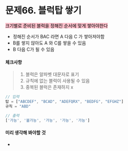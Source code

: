 # 문제66. 블럭탑 쌓기

<mark style="background: pink">크기별로 준비된 블럭을 정해진 순서에 맞게 쌓아야한다</mark><br>

- 정해진 순서가 BAC 라면 A 다음 C 가 쌓아져야함
- B를 쌓지 않아도 A 와 C를 쌓을 수 있음
- B 다음 C가 될 수 있음


#### 체크사항

> 1. 블럭은 알파벳 대문자로 표기
> 2. 규칙에 없는 블럭이 사용될 수 있음
> 3. 중복된 블럭은 존재하지 x

```js
// 입력
탑 = ["ABCDEF", "BCAD", "ADEFQRX", "BEDFG", "EFGHZ"]
규칙 = "ABD"

// 출력
['가능', '불가능', '가능', '가능', '가능']
```

#### 미리 생각해 봐야할 것

- 



```js

```

